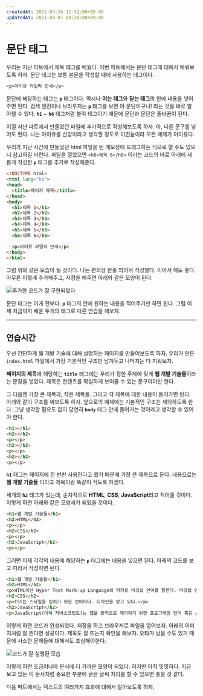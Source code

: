 ```yaml
---
createdAt: 2021-03-26 11:52:00+09:00
updatedAt: 2021-04-01 00:20:00+09:00
---
```


# 문단 태그
우리는 지난 파트에서 제목 태그를 배웠다. 이번 파트에서는 문단 태그에 대해서 배워보도록 하자. 문단 태그는 보통 본문을 작성할 때에 사용하는 태그이다.

```html
<p>아이유 라일락 만세</p>
```

문단에 해당하는 태그는 **`p`** 태그이다. 역시나 **여는 태그**와 **닫는 태그**의 안에 내용을 넣어주면 된다. 검색 엔진이나 브라우저는 **`p`** 태그를 보면 아 문단이구나! 라는 것을 바로 알아챌 수 있다. **`h1`** ~ **`h6`** 태그처럼 블럭 태그이기 때문에 문단과 문단은 줄바꿈이 된다.

이걸 지난 파트에서 만들었던 파일에 추가적으로 작성해보도록 하자. 아, 다른 문구를 넣어도 된다. 나는 아이유를 신앙이라고 생각할 정도로 미친놈이라 모든 예제가 아이유다.

우리가 지난 시간에 만들었던 html 파일을 빈 메모장에 드래그하는 식으로 열 수도 있으니 참고하길 바란다. 파일을 열었으면 `<h6>제목 6</h6>` 이라는 코드의 바로 아래에 새롭게 작성한 **`p`** 태그를 추가로 작성해준다.

```html
<!DOCTYPE html>
<html lang="ko">
<head>
  <title>페이지 제목</title>
</head>
<body>
  <h1>제목 1</h1>
  <h2>제목 2</h2>
  <h3>제목 3</h3>
  <h4>제목 4</h4>
  <h5>제목 5</h5>
  <h6>제목 6</h6>

  <p>아이유 라일락 만세</p>
</body>
</html>
```

그럼 위와 같은 모습이 될 것이다. 나는 편의상 한줄 띄어서 작성했다. 이어서 해도 좋다. 아무튼 이렇게 추가해주고, 저장을 해주면 아래와 같은 모양이 된다.

![추가한 코드가 잘 구현되었다](https://i.postimg.cc/6qP4QQ7m/K-20210327-021935.png)

문단 태그는 이게 전부다. **`p`** 태그의 안에 원하는 내용을 적어주기만 하면 된다. 그럼 이제 지금까지 배운 두개의 태그로 다른 연습을 해보자.

---

## 연습시간
우선 간단하게 웹 개발 기술에 대해 설명하는 페이지를 만들어보도록 하자. 우리가 만든 `index.html` 파일에서 가장 기본적인 구조만 남겨두고 나머지는 다 지워보자.

**페이지의 제목**에 해당하는 **`title`** 태그에는 우리가 정한 주제에 맞게 **웹 개발 기술들**이라는 문장을 넣었다. 제목은 컨텐츠를 확실하게 보여줄 수 있는 문구여야만 한다.

그 다음엔 가장 큰 제목과, 작은 제목들. 그리고 각 제목에 대한 내용이 들어가면 된다. 아래와 같이 구조를 짜보도록 하자. 앞으로의 예제에는 기본적인 구조는 제외하도록 한다. 그냥 생각할 필요도 없이 당연히 **`body`** 태그 안에 들어가는 것이라고 생각할 수 있어야 한다.

```html
<h1></h1>
<h2></h2>
<p></p>
<h2></h2>
<p></p>
<h2></h2>
<p></p>
```

**`h1`** 태그는 페이지에 한 번만 사용한다고 했기 때문에 가장 큰 제목으로 둔다. 내용으로는 **웹 개발 기술들** 이라고 제목이랑 똑같이 적도록 하겠다.

세개의 **`h2`** 태그가 있는데, 순차적으로 **HTML**, **CSS**, **JavaScript**라고 적어줄 것이다. 이렇게 하면 아래와 같은 모양새가 되었을 것이다.

```html
<h1>웹 개발 기술들</h1>
<h2>HTML</h2>
<p></p>
<h2>CSS</h2>
<p></p>
<h2>JavaScript</h2>
<p></p>
```

그러면 이제 각각의 내용에 해당하는 **`p`** 태그에는 내용을 넣으면 된다. 아래의 코드를 보고 따라서 작성하면 된다.

```html
<h1>웹 개발 기술들</h1>
<h2>HTML</h2>
<p>HTML이란 Hyper Text Mark-up Language의 약자로 마크업 언어를 말한다. 마크업 언어는 웹의 뼈대를 구성하는 언어라고 이해하면 되겠다. 웹을 구성하는 세가지 요소중 가장 중요한 요소이다.</p>
<h2>CSS</h2>
<p>CSS는 스타일을 입히기 위한 언어이다. 디자인을 맡고 있다.</p>
<h2>JavaScript</h2>
<p>JavaScript(이하 자바스크립트)는 웹을 동적으로 제어하기 위한 프로그래밍 언어 혹은 스크립트 언어이다. HTML과 CSS를 전부 조정할 수 있다.</p>
```

이렇게 하면 코드가 완성되었다. 저장을 하고 브라우저로 파일을 열어보자. 아래의 이미지처럼 잘 뜬다면 성공이다. 제목도 잘 뜨는지 확인을 해보자. 오타가 났을 수도 있기 때문에 사소한 문제들에 대해서도 조심해야한다.

![코드가 잘 실행된 모습](https://i.postimg.cc/XYvg2ZWT/K-20210327-023615.png)

이렇게 하면 조금이나마 문서에 더 가까운 모양이 되었다. 하지만 아직 밋밋하다. 지금 보고 있는 이 문서처럼 중요한 부분에 굵은 글씨 처리를 할 수 있으면 좋을 것 같다.

다음 파트에서는 텍스트의 여러가지 효과에 대해서 알아보도록 하자.